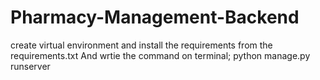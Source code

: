 # Pharmacy-Management-Backend

create virtual environment and install the requirements from the requirements.txt
And wrtie the command on terminal; python manage.py runserver

